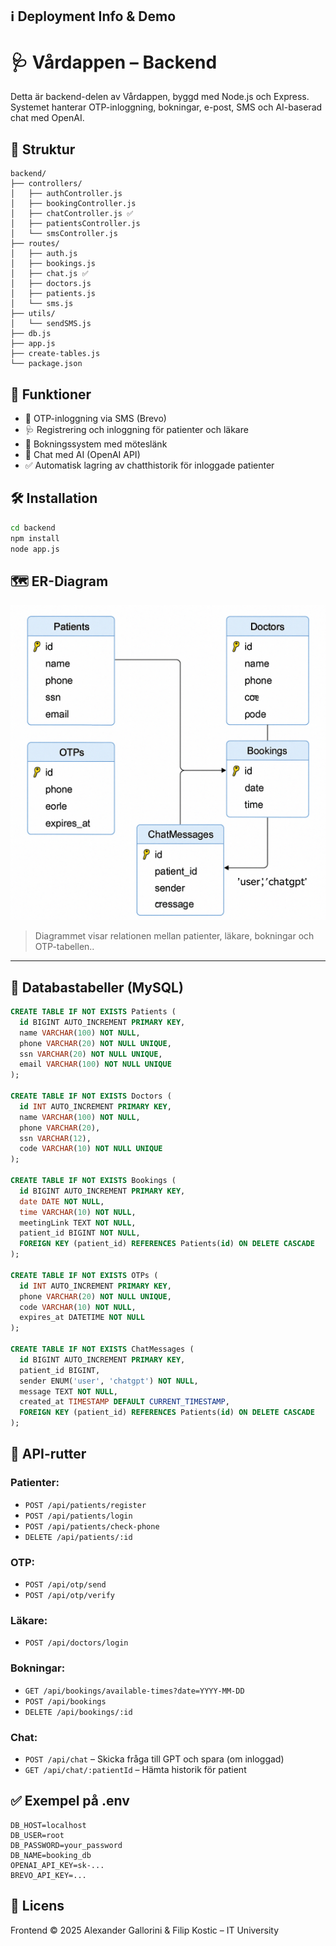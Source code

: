 ## ℹ️ Deployment Info & Demo

# 🩺 Vårdappen – Backend

Detta är backend-delen av Vårdappen, byggd med Node.js och Express. Systemet hanterar OTP-inloggning, bokningar, e-post, SMS och AI-baserad chat med OpenAI.

## 📁 Struktur

```
backend/
├── controllers/
│   ├── authController.js
│   ├── bookingController.js
│   ├── chatController.js ✅
│   ├── patientsController.js
│   └── smsController.js
├── routes/
│   ├── auth.js
│   ├── bookings.js
│   ├── chat.js ✅
│   ├── doctors.js
│   ├── patients.js
│   └── sms.js
├── utils/
│   └── sendSMS.js
├── db.js
├── app.js
├── create-tables.js
└── package.json
```

## 🧠 Funktioner

- 🔐 OTP-inloggning via SMS (Brevo)
- 🩺 Registrering och inloggning för patienter och läkare
- 📅 Bokningssystem med möteslänk
- 💬 Chat med AI (OpenAI API)
- ✅ Automatisk lagring av chatthistorik för inloggade patienter

## 🛠️ Installation

```bash
cd backend
npm install
node app.js
```

## 🗺 ER-Diagram

![ER Diagram](./er-diagram.png)

> Diagrammet visar relationen mellan patienter, läkare, bokningar och OTP-tabellen..

---

## 🧮 Databastabeller (MySQL)

```sql
CREATE TABLE IF NOT EXISTS Patients (
  id BIGINT AUTO_INCREMENT PRIMARY KEY,
  name VARCHAR(100) NOT NULL,
  phone VARCHAR(20) NOT NULL UNIQUE,
  ssn VARCHAR(20) NOT NULL UNIQUE,
  email VARCHAR(100) NOT NULL UNIQUE
);

CREATE TABLE IF NOT EXISTS Doctors (
  id INT AUTO_INCREMENT PRIMARY KEY,
  name VARCHAR(100) NOT NULL,
  phone VARCHAR(20),
  ssn VARCHAR(12),
  code VARCHAR(10) NOT NULL UNIQUE
);

CREATE TABLE IF NOT EXISTS Bookings (
  id BIGINT AUTO_INCREMENT PRIMARY KEY,
  date DATE NOT NULL,
  time VARCHAR(10) NOT NULL,
  meetingLink TEXT NOT NULL,
  patient_id BIGINT NOT NULL,
  FOREIGN KEY (patient_id) REFERENCES Patients(id) ON DELETE CASCADE
);

CREATE TABLE IF NOT EXISTS OTPs (
  id INT AUTO_INCREMENT PRIMARY KEY,
  phone VARCHAR(20) NOT NULL UNIQUE,
  code VARCHAR(10) NOT NULL,
  expires_at DATETIME NOT NULL
);

CREATE TABLE IF NOT EXISTS ChatMessages (
  id BIGINT AUTO_INCREMENT PRIMARY KEY,
  patient_id BIGINT,
  sender ENUM('user', 'chatgpt') NOT NULL,
  message TEXT NOT NULL,
  created_at TIMESTAMP DEFAULT CURRENT_TIMESTAMP,
  FOREIGN KEY (patient_id) REFERENCES Patients(id) ON DELETE CASCADE
);
```

## 🔌 API-rutter

### Patienter:
- `POST /api/patients/register`
- `POST /api/patients/login`
- `POST /api/patients/check-phone`
- `DELETE /api/patients/:id`

### OTP:
- `POST /api/otp/send`
- `POST /api/otp/verify`

### Läkare:
- `POST /api/doctors/login`

### Bokningar:
- `GET /api/bookings/available-times?date=YYYY-MM-DD`
- `POST /api/bookings`
- `DELETE /api/bookings/:id`

### Chat:
- `POST /api/chat` – Skicka fråga till GPT och spara (om inloggad)
- `GET /api/chat/:patientId` – Hämta historik för patient

## ✅ Exempel på .env

```
DB_HOST=localhost
DB_USER=root
DB_PASSWORD=your_password
DB_NAME=booking_db
OPENAI_API_KEY=sk-...
BREVO_API_KEY=...

```

## 📄 Licens

Frontend © 2025 Alexander Gallorini & Filip Kostic – IT University
